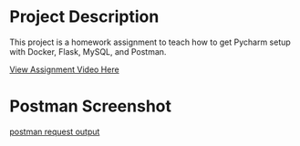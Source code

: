 # Project Description
This project is a homework assignment to teach how to get Pycharm setup with Docker, Flask, MySQL, and Postman.

[View Assignment Video Here](https://youtu.be/QbMWNgrfAFg)

# Postman Screenshot
[postman request output](screenshots/postman.png)
